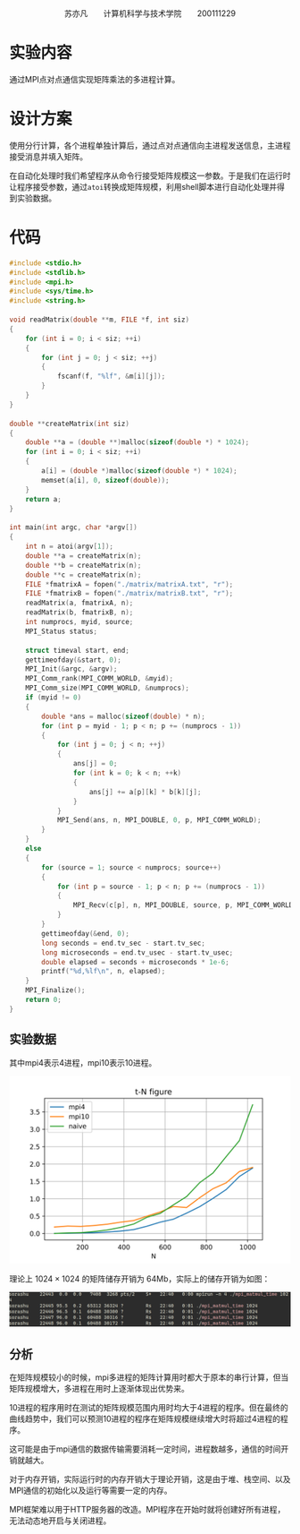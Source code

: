 <center>苏亦凡&emsp;&emsp;计算机科学与技术学院&emsp;&emsp;200111229</center>

# 实验内容

通过MPI点对点通信实现矩阵乘法的多进程计算。

# 设计方案

使用分行计算，各个进程单独计算后，通过点对点通信向主进程发送信息，主进程接受消息并填入矩阵。

在自动化处理时我们希望程序从命令行接受矩阵规模这一参数。于是我们在运行时让程序接受参数，通过`atoi`转换成矩阵规模，利用shell脚本进行自动化处理并得到实验数据。

# 代码

```c
#include <stdio.h>
#include <stdlib.h>
#include <mpi.h>
#include <sys/time.h>
#include <string.h>

void readMatrix(double **m, FILE *f, int siz)
{
    for (int i = 0; i < siz; ++i)
    {
        for (int j = 0; j < siz; ++j)
        {
            fscanf(f, "%lf", &m[i][j]);
        }
    }
}

double **createMatrix(int siz)
{
    double **a = (double **)malloc(sizeof(double *) * 1024);
    for (int i = 0; i < siz; ++i)
    {
        a[i] = (double *)malloc(sizeof(double *) * 1024);
        memset(a[i], 0, sizeof(double));
    }
    return a;
}

int main(int argc, char *argv[])
{
    int n = atoi(argv[1]);
    double **a = createMatrix(n);
    double **b = createMatrix(n);
    double **c = createMatrix(n);
    FILE *fmatrixA = fopen("./matrix/matrixA.txt", "r");
    FILE *fmatrixB = fopen("./matrix/matrixB.txt", "r");
    readMatrix(a, fmatrixA, n);
    readMatrix(b, fmatrixB, n);
    int numprocs, myid, source;
    MPI_Status status;

    struct timeval start, end;
    gettimeofday(&start, 0);
    MPI_Init(&argc, &argv);
    MPI_Comm_rank(MPI_COMM_WORLD, &myid);
    MPI_Comm_size(MPI_COMM_WORLD, &numprocs);
    if (myid != 0)
    {
        double *ans = malloc(sizeof(double) * n);
        for (int p = myid - 1; p < n; p += (numprocs - 1))
        {
            for (int j = 0; j < n; ++j)
            {
                ans[j] = 0;
                for (int k = 0; k < n; ++k)
                {
                    ans[j] += a[p][k] * b[k][j];
                }
            }
            MPI_Send(ans, n, MPI_DOUBLE, 0, p, MPI_COMM_WORLD);
        }
    }
    else
    {
        for (source = 1; source < numprocs; source++)
        {
            for (int p = source - 1; p < n; p += (numprocs - 1))
            {
                MPI_Recv(c[p], n, MPI_DOUBLE, source, p, MPI_COMM_WORLD, &status);
            }
        }
        gettimeofday(&end, 0);
        long seconds = end.tv_sec - start.tv_sec;
        long microseconds = end.tv_usec - start.tv_usec;
        double elapsed = seconds + microseconds * 1e-6;
        printf("%d,%lf\n", n, elapsed);
    }
    MPI_Finalize();
    return 0;
}
```

## 实验数据

其中mpi4表示4进程，mpi10表示10进程。

![t-N](./src/t-N.png)

理论上 $1024\times 1024$ 的矩阵储存开销为 64Mb，实际上的储存开销为如图：

![1](./src/1.png)

## 分析

在矩阵规模较小的时候，mpi多进程的矩阵计算用时都大于原本的串行计算，但当矩阵规模增大，多进程在用时上逐渐体现出优势来。

10进程的程序用时在测试的矩阵规模范围内用时均大于4进程的程序。但在最终的曲线趋势中，我们可以预测10进程的程序在矩阵规模继续增大时将超过4进程的程序。

这可能是由于mpi通信的数据传输需要消耗一定时间，进程数越多，通信的时间开销就越大。

对于内存开销，实际运行时的内存开销大于理论开销，这是由于堆、栈空间、以及MPI通信的初始化以及运行等需要一定的内存。

MPI框架难以用于HTTP服务器的改造。MPI程序在开始时就将创建好所有进程，无法动态地开启与关闭进程。